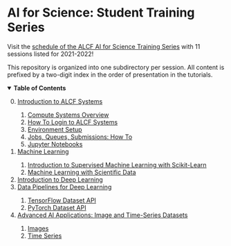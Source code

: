 # AI for Science: Student Training Series

Visit the [schedule of the ALCF AI for Science Training Series](https://www.alcf.anl.gov/alcf-ai-science-training-series) with 11
sessions listed for 2021-2022!

This repository is organized into one subdirectory per session.  All content is prefixed by a two-digit index in the order of presentation in the tutorials.

<details open>
  <summary>  <b>Table of Contents</b> </summary>
  <ol start="0.">
    <li> <a href="./00_introToAlcf/">Introduction to ALCF Systems </a> </li>
    <ol>
      <li> <a href="./00_introToAlcf/00_computeSystems.md">Compute Systems Overview</a></li>
      <li> <a href="./00_introToAlcf/01_howToLogin.md">How To Login to ALCF Systems</a></li>
      <li> <a href="./00_introToAlcf/02_howToSetupEnvironment.md">Environment Setup</a></li>
      <li> <a href="./00_introToAlcf/03_jobQueuesSubmission.md">Jobs, Queues, Submissions: How To</a></li>
      <li> <a href="./00_introToAlcf/04_jupyterNotebooks.md">Jupyter Notebooks</a></li>
    </ol>
    <li> <a href="./01_machineLearning"> Machine Learning  </a> </li>
    <ol> 
       <li> <a href="./01_machineLearning/part-1_introduction-to-sklearn"> Introduction to Supervised Machine Learning with Scikit-Learn </a></li>
       <li> <a href="./01_machineLearning/part-2_ml-with-materials-data"> Machine Learning with Scientific Data </a></li>
    </ol>
    <li> <a href="./02_deepLearning"> Introduction to Deep Learning </a></li>
    <li> <a href="./03_dataPipelines"> Data Pipelines for Deep Learning </a></li> 
    <ol>
      <li> <a href="./03_dataPipelines/00_tensorflowDatasetAPI"> TensorFlow Dataset API </a></li> 
      <li> <a href="./03_dataPipelines/01_pytorchDatasetAPI"> PyTorch Dataset API </a></li> 
    </ol>
    <li> <a href="./04_images_time_series/"> Advanced AI Applications: Image and Time-Series Datasets </a></li> 
    <ol>
      <li> <a href="./04_images_time_series/00_images"> Images </a></li> 
      <li> <a href="./04_images_time_series/01_time_series"> Time Series </a></li> 
    </ol>    
  </ol>
</details>
